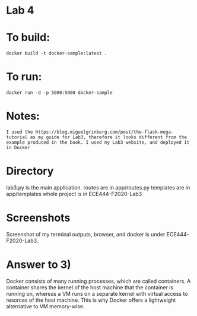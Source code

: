 # Lab 4
# To build:
    docker build -t docker-sample:latest .
# To run:
    docker run -d -p 5000:5000 docker-sample
# Notes:
    I used the https://blog.miguelgrinberg.com/post/the-flask-mega-tutorial as my guide for Lab3, therefore it looks different from the example produced in the book. I used my Lab3 website, and deployed it in Docker
   
# Directory
lab3.py is the main application.
routes are in app/routes.py
templates are in app/templates
whole project is in ECE444-F2020-Lab3

# Screenshots
Screenshot of my terminal outputs, browser, and docker is under ECE444-F2020-Lab3.

# Answer to 3)
Docker consists of many running processes, which are called containers. A container shares the kernel of the host machine that the container is running on, whereas a VM runs on a separate kernel with virtual access to resorces of the host machine. This is why Docker offers a lightweight alternative to VM memory-wise. 
